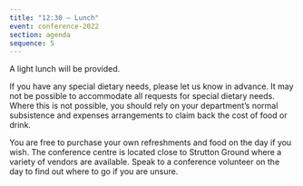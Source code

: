 ```yaml
---
title: "12:30 – Lunch"
event: conference-2022
section: agenda
sequence: 5
---
```


A light lunch will be provided.

If you have any special dietary needs, please let us know in advance. It may not be possible to accommodate all requests for special dietary needs. Where this is not possible, you should rely on your department’s normal subsistence and expenses arrangements to claim back the cost of food or drink.

You are free to purchase your own refreshments and food on the day if you wish. The conference centre is located close to Strutton Ground where a variety of vendors are available. Speak to a conference volunteer on the day to find out where to go if you are unsure.